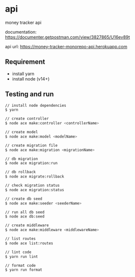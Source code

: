 # api

money tracker api

documentation: <https://documenter.getpostman.com/view/3827865/U16ev89t>

api url: <https://money-tracker-monorepo-api.herokuapp.com>

## Requirement

- install yarn
- install node (v14+)

## Testing and run

```zsh
// install node dependencies
$ yarn

// create controller
$ node ace make:controller <controllerName>

// create model
$ node ace make:model <modelName>

// create migration file
$ node ace make:migration <migrationName>

// db migration
$ node ace migration:run

// db rollback
$ node ace migrate:rollback

// check migration status
$ node ace migration:status

// create db seed
$ node ace make:seeder <seederName>

// run all db seed
$ node ace db:seed

// create middleware
$ node ace make:middleware <middlewareName>

// list routes
$ node ace list:routes

// lint code
$ yarn run lint

// format code
$ yarn run format
```
